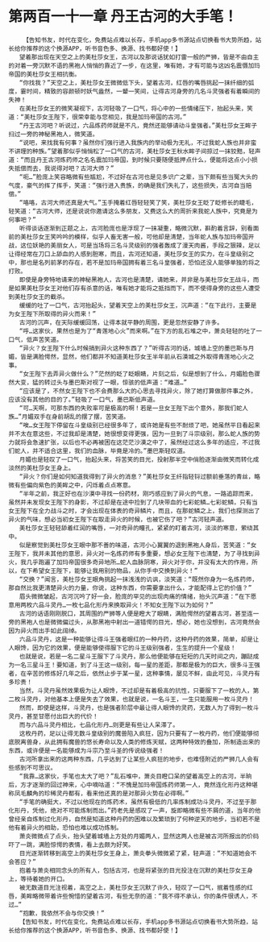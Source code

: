 # 第两百一十一章 丹王古河的大手笔！
        【告知书友，时代在变化，免费站点难以长存，手机app多书源站点切换看书大势所趋，站长给你推荐的这个换源APP，听书音色多、换源、找书都好使！】
       望着那出现在天空之上的美杜莎女王，古河以及那说话犹如打雷一般的严狮，皆是不由自主的对着一旁沉默不语的黑袍人悄悄的靠近了一步，在这里，唯有她，才有可能与这凶名震慑加玛帝国的美杜莎女王相抗衡。
       “你找我？”天空之上，美杜莎女王微微低下头，望着古河，红唇的嘴唇挑起一抹纤细的弧度，霎时间，精致的容颜顿时妖气盎然，一颦一笑间，让得古河身旁的几名斗灵强者有着瞬间的失神！
       在美杜莎女王的微笑凝视下，古河轻吸了一口气，将心中的一些情绪压下，抬起头来，笑道：“美杜莎女王陛下，很荣幸能与您相见，我是加玛帝国的古河。”
       “丹王古河吧？听说过，六品炼药师就是不凡，竟然还能够请动斗皇强者。”美杜莎女王眸子扫过一旁的神秘黑袍人，微笑道。
       “说吧，来找我有何事？虽然你们强行进入我族内的举动极为无礼，不过我蛇人族也并非蛮不讲理的种族。”望着那似乎悄悄松了一口气的古河，美杜莎女王秋水眸子间掠过一抹狡黠，轻声道：“而且丹王古河炼药师之名名震加玛帝国，到时候只要随便抵押点什么，便能将这点小小损失抵偿而去，我说得对吧？古河大师？”
       “呃…”脸庞上笑容略微有些尴尬，不过好在古河也是见多识广之辈，当下颇有些当冤大头的气度，豪气的挥了挥手，笑道：“强行进入贵族，的确是我们失礼了，这些损失，古河自当赔偿。”
       “咯咯，古河大师还真是大气。”玉手掩着红唇轻轻笑了笑，美杜莎女王眨了眨修长的睫毛，轻笑道：“古河大师，还是说说你邀请这么多朋友，又费这么大的周折来我蛇人族中，究竟是为何事吧？”
       听得谈话逐渐到正题之上，古河脸庞也是浮现了一抹凝重，略微沉默，斟酌着言辞，别看面前的美杜莎女王笑吟吟的模样，似乎人畜无害一般，可他却是清楚，当年蛇人族与加玛帝国开战，这位妖艳的美丽女人，可是当场将三名斗灵级别的强者轰成了漫天肉酱，手段之狠辣，足以让得经常在刀口上舔血的人感到胆寒，而且，古河还知道，美杜莎女王的实力，在斗皇级别之中，那也是名列前茅的存在，若不是加玛帝国拥有着三名斗皇强者，恐怕还没人能够单独的将之打败。
       即使是身旁特地请来的神秘黑袍人，古河也是清楚，请她来，并非是与美杜莎女王战斗，而是如果美杜莎女王对他们存有杀意的话，唯有她才能将之抵挡而下，而不使得身旁的这些人遭受到美杜莎女王的截杀。
       缓缓的吐了一口气，古河抬起头，望着天空上的美杜莎女王，沉声道：“在下此行，主要是为女王陛下所取得的异火而来！”
       古河的沉声，在天际缓缓回荡，让得本就平静的周围，更是忽然安静了许多。
       “呼…这家伙，果然也是为了“青莲地心火”而来啊。”在下方的乱石堆之中，萧炎轻轻的吐了一口气，低声苦笑道。
       “异火？女王陛下什么时候搞到异火这种东西了？”听得古河的话，城墙上空的墨巴斯与月媚，皆是满脸愕然，显然，他们都并不知道美杜莎女王半年前从石漠城之外取得青莲地心火之事。
       “女王陛下去弄异火做什么？”茫然的眨了眨眼睛，片刻之后，似是想到了什么，月媚脸色骤然大变，猛的转过头与墨巴斯对视了一眼，惊骇的低声道：“难道…”
       “应该是了，不然女王陛下也不会费那么大的心思去寻找异火，除了她打算做那件事之外，应该没有其他的目的了。”轻吸了一口气，墨巴斯低声道。
       “可…天啊，可那东西的失败率可是极高的啊！若是一旦女王陛下出个意外，那我们蛇人族…”月媚双手在身前胡乱的摆了摆，苦笑道。
       “唉…女王陛下停留在斗皇级别已经很多年了，或许她是有些不耐烦了吧，她虽然平日看起来并不太在意这些，不过我却是清楚，她很想变得更强，因为一旦到了斗宗级别，那么蛇人族的势力就将会急速扩张，以后也不必再被困在这茫茫沙漠之中了，虽然经过这么多年的适应，不过我们蛇人，并不适合这里，我们的血脉，毕竟是冷的。”墨巴斯轻叹道。
       月媚也是轻叹了一口气，抬起头来，将苦笑的目光，投射那半空中俏脸逐渐由微笑而转化成淡然的美杜莎女王身上。
       “异火？你们是如何知道我得到了异火的消息？”美杜莎女王纤指轻锊过额前垂落的青丝，略微有些偏向紫色的美眸之中，闪烁着点点寒意。
       “半年之前，我正好也在沙漠中寻找一份药材，刚巧感应到了异火的气息，一路追踪而来，虽然并未发现女王陛下的身影，不过却是在途中捡到了几块带血的七彩蛇鳞…七彩蛇鳞，只有当女王陛下在全力战斗之时，才会出现在体表的奇异鳞片，而且，在那蛇鳞之上，我们也探测出了异火的气味，想必当初女王陛下在取走异火的时候，也被它伤了吧？”古河轻声道。
       美杜莎女王轻轻舔着红润的嘴唇，一对奇异的瞳孔，紧紧的盯着古河，淡淡的寒意，萦绕其中。
       似是察觉到美杜莎女王眼中那不善的味道，古河小心翼翼的退到黑袍人身后，苦笑道：“女王陛下，我并未其他的意思，异火对一名炼药师有多重要，想必女王陛下也清楚，为了寻找到异火，我几乎跑遍了加玛帝国很多奇异地所…蛇人血脉阴寒，异火对于你，并没有太大的作用，所以，在下希望女王陛下，能够让我用别的物品，从你手中交换到异火！”
       “交换？”闻言，美杜莎女王眼角挑起一抹浅浅的讥讽，淡笑道：“既然你身为一名炼药师，那自然比我更清楚异火的力量，你说，这种东西，你需要拿出什么，才能配得上它的价值？”
       眉头微微皱起，古河沉吟了好一会，脸庞的罕见的出现肉痛的情绪，抬头沉声道：“在下愿意用两枚六品斗灵丹…一枚七品化形丹来换取异火！不知女王陛下以为如何？”
       古河的话语刚刚脱口，其周围的严狮等人便是瞪大了眼睛，满脸愕然的望着古河，甚至连一旁的黑袍人也是微微偏过头，从那黑袍中射出一道错愕的目光，想必，她也没想到，古河竟然会因为异火而出手如此阔绰。
       六品斗灵丹，这是一种能够让得斗王强者眼红的一种丹药，这种丹药的效果，简单，却是让人眼馋，因为它的效果，便是能够使得服下它的斗王级别强者，生生的提升一个星级！
       也就是说，若是一名二星斗王服下了斗灵丹，那么他便能够在短短的几天时间之内，蹦跶成为一名三星斗王！要知道，到了斗王这一级别，每一星的差距，那都是极为的巨大，很多斗王强者，在辛苦的修炼好几年之后，依然止步于某一星，这种事情，屡见不鲜，由此可见，斗灵丹有多珍贵！
       当然，斗灵丹虽然效果极为让人眼馋，不过却是有着极高的抗性，只要服下了一枚的人，第二枚斗灵丹，对他基本上便是失去了效果，也就是说，一名斗王，一生只能服用一枚斗灵丹！
       然而，即使是这样，斗灵丹，也是强者阶层中最让得人眼馋的灵药，无数人为了得到一枚斗灵丹，甚至甘愿付出巨大的代价！
       而与六品斗灵丹相比，七品化形丹…则更是有些让人呆滞了。
       这枚丹药，足以让得无数斗皇级别的魔兽陷入疯狂，因为只要有了一枚丹药，他们便能够彻底脱离兽身，从此拥有魔兽的悠长寿命以及人类的修炼天赋，这两种特效的叠加，所制造出来的东西，或许便是一名能够成为斗宗乃至斗圣的传说级强者！
       古河所拿出来的这两种东西，几乎达到了让某些人疯狂的地步，也难怪附近的严狮几人会有些感到不可思议。
       “我靠…这家伙，手笔也太大了吧？”乱石堆中，萧炎目瞪口呆的望着高空上的古河，半晌后，方才逐渐的回过神来，心中嘀咕道：“不愧是加玛帝国炼药师第一人，竟然连化形丹这种堪称凤毛麟角的珍稀灵丹都有，看来他还真的是对那异火势在必得啊。”
       “手笔的确挺大，不过以他现在的炼药术，虽然有极低的几率炼制成功斗灵丹，不过至于那化形丹，凭他，绝对不可能炼制而出。”药老先是感叹了一声，旋即略微有些不屑的道，当年的他曾经亲自炼制过化形丹，自然是知道这种丹药的困难以及繁琐到了何种逆天的地步，当初若不是他有着异火的相助，恐怕也难以成功炼制。
       萧炎微微点了点头，抬头望着城墙上方处的月媚两人，显然这两人也是被古河所报出的价码吓了一跳，满脸惊愕的表情，看上去颇为好笑。
       目光逐渐转移到高空上的美杜莎女王身上，萧炎拳头微微紧了紧，轻声道：“不知道她会不会答应？”
       抱着与萧炎相同念头的所有人，包括古河，也是将紧张的目光投注在沉默的美杜莎女王身上，等待着她的开口。
       被无数道目光注视着，高空之上，美杜莎女王沉默了许久，轻叹了一口气，抿着性感的红唇，美眸略微带着许些惋惜的望着古河，有些无奈的道：“我不得不承认，你的条件很诱人，不过…”
       “抱歉，我依然不会与你交换！”
       【告知书友，时代在变化，免费站点难以长存，手机app多书源站点切换看书大势所趋，站长给你推荐的这个换源APP，听书音色多、换源、找书都好使！】
